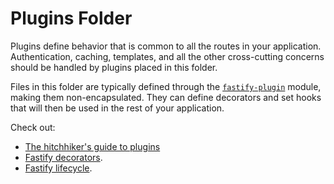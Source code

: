 # Plugins Folder

Plugins define behavior that is common to all the routes in your
application. Authentication, caching, templates, and all the other cross-cutting concerns should be handled by plugins placed in this folder.

Files in this folder are typically defined through the
[`fastify-plugin`](https://github.com/fastify/fastify-plugin) module,
making them non-encapsulated. They can define decorators and set hooks
that will then be used in the rest of your application.

Check out:

* [The hitchhiker's guide to plugins](https://fastify.dev/docs/latest/Guides/Plugins-Guide/)
* [Fastify decorators](https://fastify.dev/docs/latest/Reference/Decorators/).
* [Fastify lifecycle](https://fastify.dev/docs/latest/Reference/Lifecycle/).
